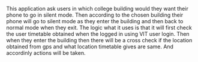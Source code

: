 This application ask users in which college building would they want their phone to go in silent mode. Then according to the chosen building their phone will go to silent mode as they enter the building and then back to normal mode when they exit.
The logic what it uses is that it will first check the user timetable obtained when the logged in using VIT user login. Then when they enter the building then there will be a cross check if the location obtained from gps and what location timetable gives are same. And accordinly actions will be taken.
